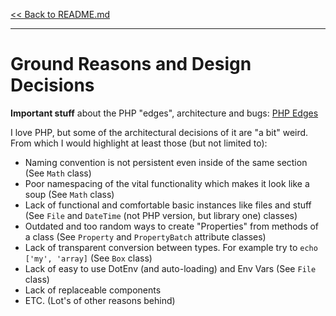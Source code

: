 [<< Back to README.md](../README.md)

----

# Ground Reasons and Design Decisions

**Important stuff** about the PHP "edges", architecture and bugs: [PHP Edges](php-edges.md)

I love PHP, but some of the architectural decisions of it are "a bit" weird.
From which I would highlight at least those (but not limited to):
* Naming convention is not persistent even inside of the same section
  (See `Math` class)
* Poor namespacing of the vital functionality which makes it look like a soup
  (See `Math` class)
* Lack of functional and comfortable basic instances like files and stuff
  (See `File` and `DateTime` (not PHP version, but library one) classes)
* Outdated and too random ways to create "Properties" from methods of a class
  (See `Property` and `PropertyBatch` attribute classes)
* Lack of transparent conversion between types. For example try to `echo ['my', 'array]`
  (See `Box` class)
* Lack of easy to use DotEnv (and auto-loading) and Env Vars
  (See `File` class)
* Lack of replaceable components
* ETC. (Lot's of other reasons behind)
